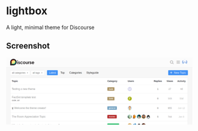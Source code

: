 # lightbox
A light, minimal theme for Discourse

## Screenshot
![Lightbox theme for Discourse](screenshot.png)